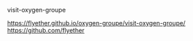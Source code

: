 visit-oxygen-groupe

https://flyether.github.io/oxygen-groupe/visit-oxygen-groupe/
 https://github.com/flyether